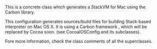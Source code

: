 This is a concrete class which generates a StackVM for Mac using the Carbon library.

This configuration generates sources/build files for building Stack-based interpreter on Mac OS X.
It is using a Carbon framework , which will be replaced by Cocoa soon. (see CocoaIOSConfig and its subclasses).

Fore more information, check the class comments of all the superclasses.
